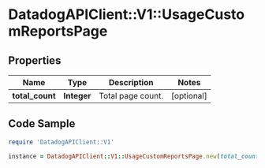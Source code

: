 # DatadogAPIClient::V1::UsageCustomReportsPage

## Properties

Name | Type | Description | Notes
------------ | ------------- | ------------- | -------------
**total_count** | **Integer** | Total page count. | [optional] 

## Code Sample

```ruby
require 'DatadogAPIClient::V1'

instance = DatadogAPIClient::V1::UsageCustomReportsPage.new(total_count: null)
```


